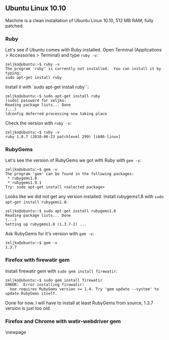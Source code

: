 ## Ubuntu Linux 10.10

Machine is a clean installation of Ubuntu Linux 10.10, 512 MB RAM, fully patched.

### Ruby

Let's see if Ubuntu comes with Ruby installed. Open Terminal (Applications > Accessories > Terminal) and type `ruby -v`:

    zeljko@ubuntu:~$ ruby -v
    The program 'ruby' is currently not installed.  You can install it by typing:
    sudo apt-get install ruby

Install it with `sudo apt-get install ruby``:

    zeljko@ubuntu:~$ sudo apt-get install ruby
    [sudo] password for zeljko: 
    Reading package lists... Done
    (...)
    ldconfig deferred processing now taking place

Check the version with `ruby -v`:

    zeljko@ubuntu:~$ ruby -v
    ruby 1.8.7 (2010-06-23 patchlevel 299) [i686-linux]

### RubyGems

Let's see the version of RubyGems we got with Ruby with `gem -v`:

    zeljko@ubuntu:~$ gem -v
    The program 'gem' can be found in the following packages:
     * rubygems1.8
     * rubygems1.9.1
    Try: sudo apt-get install <selected package>

Looks like we did not get any version installed. Install rubygems1.8 with `sudo apt-get install rubygems1.8`:

    zeljko@ubuntu:~$ sudo apt-get install rubygems1.8
    Reading package lists... Done
    (...)
    Setting up rubygems1.8 (1.3.7-2) ...

Ask RubyGems for it's version with `gem -v`:

    zeljko@ubuntu:~$ gem -v
    1.3.7

### Firefox with firewatir gem

Install firewatir gem with `sudo gem install firewatir`:

    zeljko@ubuntu:~$ sudo gem install firewatir
    ERROR:  Error installing firewatir:
      hoe requires RubyGems version >= 1.4. Try 'gem update --system' to update RubyGems itself.

Done for now. I will have to install at least RubyGems from source, 1.3.7 version is just too old.

### Firefox and Chrome with watir-webdriver gem

\newpage

